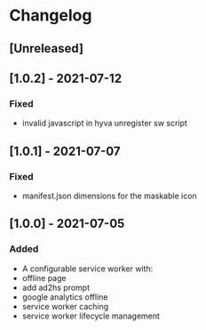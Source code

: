 # Changelog
<!-- Refer to: https://keepachangelog.com/en/1.0.0/ -->
## [Unreleased]

## [1.0.2] - 2021-07-12
### Fixed
- invalid javascript in hyva unregister sw script 

## [1.0.1] - 2021-07-07
### Fixed
- manifest.json dimensions for the maskable icon

## [1.0.0] - 2021-07-05
### Added
- A configurable service worker with:
- offline page
- add ad2hs prompt
- google analytics offline
- service worker caching
- service worker lifecycle management
